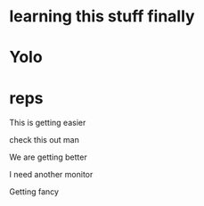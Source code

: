 # learning this stuff finally

# Yolo

#  reps

This is getting easier

check this out man

We are getting better

I need another monitor

<p>Getting fancy</p>